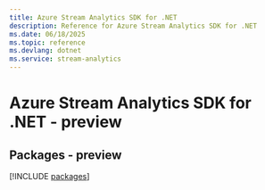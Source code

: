 ```yaml
---
title: Azure Stream Analytics SDK for .NET
description: Reference for Azure Stream Analytics SDK for .NET
ms.date: 06/18/2025
ms.topic: reference
ms.devlang: dotnet
ms.service: stream-analytics
---
```

# Azure Stream Analytics SDK for .NET - preview
## Packages - preview
[!INCLUDE [packages](stream-analytics-index.md)]